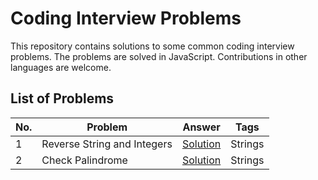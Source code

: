 # Coding Interview Problems

This repository contains solutions to some common coding interview problems. The problems are solved in JavaScript. Contributions in other languages are welcome.

## List of Problems

| No. | Problem                     | Answer                                                         | Tags    |
| --- | --------------------------- | -------------------------------------------------------------- | ------- |
| 1   | Reverse String and Integers | [Solution](./problems/01-reverse-string-and-integers/index.js) | Strings |
| 2   | Check Palindrome            | [Solution](./problems/02-palindrome/index.js)                  | Strings |
